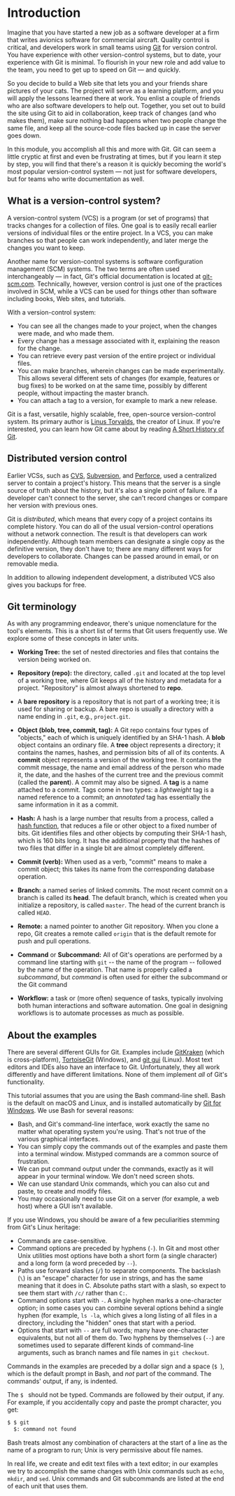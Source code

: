 # Introduction

Imagine that you have started a new job as a software developer at a firm that writes avionics software for commercial aircraft. Quality control is critical, and developers work in small teams using [Git](https://git-scm.com/) for version control. You have experience with other version-control systems, but to date, your experience with Git is minimal. To flourish in your new role and add value to the team, you need to get up to speed on Git — and quickly.

So you decide to build a Web site that lets you and your friends share pictures of your cats. The project will serve as a learning platform, and you will apply the lessons learned there at work. You enlist a couple of friends who are also software developers to help out. Together, you set out to build the site using Git to aid in collaboration, keep track of changes (and who makes them), make sure nothing bad happens when two people change the same file, and keep all the source-code files backed up in case the server goes down.

In this module, you accomplish all this and more with Git. Git can seem a little cryptic at first and even be frustrating at times, but if you learn it step by step, you will find that there's a reason it is quickly becoming the world's most popular version-control system — not just for software developers, but for teams who write documentation as well. 

## What is a version-control system?

A version-control system (VCS) is a program (or set of programs) that tracks changes for a collection of files. One goal is to easily recall earlier versions of individual files or the entire project. In a VCS, you can make branches so that people can work independently, and later merge the changes you want to keep.

Another name for version-control systems is software configuration management (SCM) systems. The two terms are often used interchangeably — in fact, Git's official documentation is located at [git-scm.com](https://git-scm.com/). Technically, however, version control is just one of the practices involved in SCM, while a VCS can be used for things other than software including books, Web sites, and tutorials.

With a version-control system:

- You can see all the changes made to your project, when the changes were made, and who made them.
- Every change has a message associated with it, explaining the reason for the change.
- You can retrieve every past version of the entire project or individual files.
- You can make branches, wherein changes can be made experimentally. This allows several different sets of changes (for example, features or bug fixes) to be worked on at the same time, possibly by different people, without impacting the master branch.
- You can attach a tag to a version, for example to mark a new release.

Git is a fast, versatile, highly scalable, free, open-source version-control system. Its primary author is [Linus Torvalds](https://en.wikipedia.org/wiki/Linus_Torvalds), the creator of Linux. If you're interested, you can learn how Git came about by reading [A Short History of Git](https://git-scm.com/book/en/v2/Getting-Started-A-Short-History-of-Git).

## Distributed version control

Earlier VCSs, such as [CVS](http://www.nongnu.org/cvs/), [Subversion](https://subversion.apache.org/), and [Perforce](https://www.perforce.com/), used a centralized server to contain a project's history. This means that the server is a single source of truth about the history, but it's also a single point of failure. If a developer can't connect to the server, she can't record changes or compare her version with previous ones.

Git is _distributed_, which means that every copy of a project contains its complete history. You can do all of the usual version-control operations without a network connection. The result is that developers can work independently. Although team members can designate a single copy as the definitive version, they don't have to; there are many different ways for developers to collaborate. Changes can be passed around in email, or on removable media.

In addition to allowing independent development, a distributed VCS also gives you backups for free.

## Git terminology

As with any programming endeavor, there's unique nomenclature for the tool's elements. This is a short list of terms that Git users frequently use. We explore some of these concepts in later units.

- **Working Tree:** the set of nested directories and files that contains the version being worked on.

- **Repository (repo):** the directory, called `.git` and located at the top level of a working tree, where Git keeps all of the history and metadata for a project. "Repository" is almost always shortened to **repo**.

- A **bare repository** is a repository that is not part of a working tree; it is used for sharing or backup. A bare repo is usually a directory with a 	name ending in `.git`, e.g., `project.git`.

- **Object (blob, tree, commit, tag):** A Git repo contains four types of "objects," each of which is uniquely identified by an SHA-1 hash. A **blob** object contains an ordinary file. A **tree** object represents a directory; it contains the names, hashes, and permission bits of all of its contents. A **commit** object represents a version of the working tree. It contains the commit message, the name and email address of the person who made it, the date, and the hashes of the current tree and the previous commit (called the **parent**). A commit may also be signed. A **tag** is a name attached to a commit. Tags come in two types: a _lightweight_ tag is a named reference to a commit; an _annotated_ tag has essentially the same information in it as a commit.

- **Hash:** A hash is a large number that results from a process, called a [hash function](https://en.wikipedia.org/wiki/Hash_function), that reduces a file or other object to a fixed number of bits. Git identifies files and other objects by computing their SHA-1 hash, which is 160 bits long. It has the additional property that the hashes of two files that differ in a single bit are almost completely different.

- **Commit (verb):** When used as a verb, "commit" means to make a commit object; this takes its name from the corresponding database operation.

- **Branch:** a named series of linked commits. The most recent commit on a branch is called its **head**. The default branch, which is created when you initialize a repository, is called `master`. The head of the current branch is called `HEAD`.

- **Remote:** a named pointer to another Git repository. When you clone a repo, Git creates a remote called `origin` that is the default remote for push and pull operations.

- **Command** or **Subcommand:** All of Git's operations are performed by a command line starting with `git` -- the name of the program -- followed by the name of the operation. That name is properly called a _subcommand_, but _command_ is often used for either the subcommand or the Git command

- **Workflow:** a task or (more often) sequence of tasks, typically involving both human interactions and software automation. One goal in designing workflows is to automate processes as much as possible.

## About the examples

There are several different GUIs for Git. Examples include [GitKraken](https://www.gitkraken.com/) (which is cross-platform), [TortoiseGit](https://tortoisegit.org/) (Windows), and [git gui](https://mirrors.edge.kernel.org/pub/software/scm/git/docs/git-gui.html) (Linux). Most text editors and IDEs also have an interface to Git. Unfortunately, they all work differently and have different limitations. None of them implement _all_ of Git's functionality.

This tutorial assumes that you are using the Bash command-line shell. Bash is the default on macOS and Linux, and is installed automatically by [Git for Windows](https://gitforwindows.org/). We use Bash for several reasons:

- Bash, and Git's command-line interface, work exactly the same no matter what operating system you're using. That's not true of the various graphical interfaces.
- You can simply copy the commands out of the examples and paste them into a terminal window. Mistyped commands are a common source of frustration.
- We can put command output under the commands, exactly as it will appear in your terminal window.  We don't need screen shots.
- We can use standard Unix commands, which you can also cut and paste, to create and modify files.
- You may occasionally need to use Git on a server (for example, a web host) where a GUI isn't available.

If you use Windows, you should be aware of a few peculiarities stemming from Git's Linux heritage:

- Commands are case-sensitive.
- Command options are preceded by hyphens (`-`). In Git and most other Unix utilities most options have both a short form (a single character) and a long form (a word preceded by `--`).
- Paths use forward slashes (`/`) to separate components.  The backslash (`\`) is an "escape" character for use in strings, and has the same meaning that it does in C.  Absolute paths start with a slash, so expect to see them start with `/c/` rather than `C:`.
- Command options start with `-`. A single hyphen marks a one-character option; in some cases you can combine several options behind a single hyphen (for example, `ls -la`, which gives a long listing of all files in a directory, including the "hidden" ones that start with a period.
- Options that start with `--` are full words; many have one-character equivalents, but not all of them do. Two hyphens by themselves (`--`) are sometimes used to separate different kinds of command-line arguments, such as branch names and file names in `git checkout`.

Commands in the examples are preceded by a dollar sign and a space (`$ `), which is the default prompt in Bash, and _not_ part of the command. The commands' output, if any, is indented. 

The `$ ` should not be typed. Commands are followed by their output, if any. For example, if you accidentally copy and paste the prompt character, you get:

```bash
$ $ git
  $: command not found
```

Bash treats almost any combination of characters at the start of a line as the name of a program to run; Unix is very permissive about file names.

In real life, we create and edit text files with a text editor; in our examples we try to accomplish the same changes with Unix commands such as `echo`, `mkdir`, and `sed`. Unix commands and Git subcommands are listed at the end of each unit that uses them.
